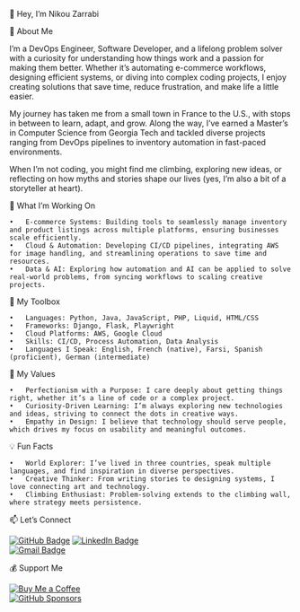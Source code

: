 👋 Hey, I’m Nikou Zarrabi

🌟 About Me

I’m a DevOps Engineer, Software Developer, and a lifelong problem solver with a curiosity for understanding how things work and a passion for making them better. Whether it’s automating e-commerce workflows, designing efficient systems, or diving into complex coding projects, I enjoy creating solutions that save time, reduce frustration, and make life a little easier.

My journey has taken me from a small town in France to the U.S., with stops in between to learn, adapt, and grow. Along the way, I’ve earned a Master’s in Computer Science from Georgia Tech and tackled diverse projects ranging from DevOps pipelines to inventory automation in fast-paced environments.

When I’m not coding, you might find me climbing, exploring new ideas, or reflecting on how myths and stories shape our lives (yes, I’m also a bit of a storyteller at heart).

🔭 What I’m Working On

	•	E-commerce Systems: Building tools to seamlessly manage inventory and product listings across multiple platforms, ensuring businesses scale efficiently.
	•	Cloud & Automation: Developing CI/CD pipelines, integrating AWS for image handling, and streamlining operations to save time and resources.
	•	Data & AI: Exploring how automation and AI can be applied to solve real-world problems, from syncing workflows to scaling creative projects.

🧰 My Toolbox

	•	Languages: Python, Java, JavaScript, PHP, Liquid, HTML/CSS
	•	Frameworks: Django, Flask, Playwright
	•	Cloud Platforms: AWS, Google Cloud
	•	Skills: CI/CD, Process Automation, Data Analysis
	•	Languages I Speak: English, French (native), Farsi, Spanish (proficient), German (intermediate)

🌱 My Values

	•	Perfectionism with a Purpose: I care deeply about getting things right, whether it’s a line of code or a complex project.
	•	Curiosity-Driven Learning: I’m always exploring new technologies and ideas, striving to connect the dots in creative ways.
	•	Empathy in Design: I believe that technology should serve people, which drives my focus on usability and meaningful outcomes.

💡 Fun Facts

	•	World Explorer: I’ve lived in three countries, speak multiple languages, and find inspiration in diverse perspectives.
	•	Creative Thinker: From writing stories to designing systems, I love connecting art and technology.
	•	Climbing Enthusiast: Problem-solving extends to the climbing wall, where strategy meets persistence.

📫 Let’s Connect

[![GitHub Badge](https://img.shields.io/badge/-nkzarrabi-181717?style=for-the-badge&logo=github&logoColor=white&link=https://github.com/nkzarrabi)](https://github.com/nkzarrabi)
[![LinkedIn Badge](https://img.shields.io/badge/-Nikou%20Zarrabi-blue?style=for-the-badge&logo=Linkedin&logoColor=white&link=https://www.linkedin.com/in/nikouzarrabi)](https://www.linkedin.com/in/nikouzarrabi)  
[![Gmail Badge](https://img.shields.io/badge/-zarrabinikou@gmail.com-c14438?style=for-the-badge&logo=Gmail&logoColor=white&link=mailto:zarrabinikou@gmail.com)](mailto:zarrabinikou@gmail.com)  

💰 Support Me  

[![Buy Me a Coffee](https://img.shields.io/badge/Buy%20Me%20a%20Coffee-%23FFDD00.svg?&style=for-the-badge&logo=buy-me-a-coffee&logoColor=black)](https://buymeacoffee.com/nikou)  
[![GitHub Sponsors](https://img.shields.io/badge/GitHub%20Sponsors-DB61A2?style=for-the-badge&logo=githubsponsors&logoColor=white)](https://github.com/sponsors/nkzarrabi)

 
